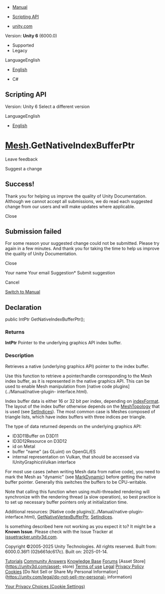 [ ]()

  * [Manual](../Manual/index.html)
  * [Scripting API](../ScriptReference/index.html)

  * [unity.com](https://unity.com/)

Version: **Unity 6** (6000.0)

  * Supported
  * Legacy

LanguageEnglish

  * [English]()

  * C#

[ ](https://docs.unity3d.com)

## Scripting API

Version: Unity 6 Select a different version

LanguageEnglish

  * [English]()

#  [Mesh](Mesh.html).GetNativeIndexBufferPtr

Leave feedback

Suggest a change

## Success!

Thank you for helping us improve the quality of Unity Documentation. Although
we cannot accept all submissions, we do read each suggested change from our
users and will make updates where applicable.

Close

## Submission failed

For some reason your suggested change could not be submitted. Please <a>try
again</a> in a few minutes. And thank you for taking the time to help us
improve the quality of Unity Documentation.

Close

Your name Your email Suggestion* Submit suggestion

Cancel

[Switch to Manual](../Manual/class-Mesh.html "Go to Mesh Component in the
Manual")

## Declaration

public IntPtr GetNativeIndexBufferPtr();

### Returns

**IntPtr** Pointer to the underlying graphics API index buffer.

### Description

Retrieves a native (underlying graphics API) pointer to the index buffer.

Use this function to retrieve a pointer/handle corresponding to the Mesh index
buffer, as it is represented in the native graphics API. This can be used to
enable Mesh manipulation from [native code plugins](../Manual/native-plugin-
interface.html).  
  
Index buffer data is either 16 or 32 bit per index, depending on
[indexFormat](Mesh-indexFormat.html). The layout of the index buffer otherwise
depends on the [MeshTopology](MeshTopology.html) that is used (see
[SetIndices](Mesh.SetIndices.html)). The most common case is Meshes composed
of triangle lists, which have index buffers with three indices per triangle.  
  
The type of data returned depends on the underlying graphics API:

  * ID3D11Buffer on D3D11
  * ID3D12Resource on D3D12
  * id<MTLBuffer> on Metal
  * buffer "name" (as GLuint) on OpenGL/ES
  * internal representation on Vulkan, that should be accessed via IUnityGraphicsVulkan interface

For most use cases (when writing Mesh data from native code), you need to mark
the Mesh as "dynamic" (see [MarkDynamic](Mesh.MarkDynamic.html)) before
getting the native buffer pointer. Generally this switches the buffers to be
CPU-writable.  
  
Note that calling this function when using multi-threaded rendering will
synchronize with the rendering thread (a slow operation), so best practice is
to set up necessary buffer pointers only at initialization time.  
  
Additional resources: [Native code plugins](../Manual/native-plugin-
interface.html),
[GetNativeVertexBufferPtr](Mesh.GetNativeVertexBufferPtr.html),
[SetIndices](Mesh.SetIndices.html).

Is something described here not working as you expect it to? It might be a
**Known Issue**. Please check with the Issue Tracker at
[issuetracker.unity3d.com](https://issuetracker.unity3d.com).

Copyright ©2005-2025 Unity Technologies. All rights reserved. Built from:
6000.0.36f1 (02b661dc617c). Built on: 2025-01-14.

[Tutorials](https://unity3d.com/learn) [Community
Answers](https://answers.unity3d.com) [Knowledge
Base](https://support.unity3d.com/hc/en-us)
[Forums](https://forum.unity3d.com) [Asset Store](https://unity3d.com/asset-
store) [Terms of use](https://docs.unity3d.com/Manual/TermsOfUse.html)
[Legal](https://unity.com/legal) [Privacy
Policy](https://unity.com/legal/privacy-policy)
[Cookies](https://unity.com/legal/cookie-policy) [Do Not Sell or Share My
Personal Information](https://unity.com/legal/do-not-sell-my-personal-
information)

[Your Privacy Choices (Cookie Settings)](javascript:void\(0\);)

